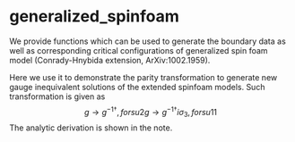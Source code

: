 # generalized_spinfoam

We provide functions which can be used to generate the boundary data as well as corresponding critical configurations of generalized spin foam model (Conrady-Hnybida extension, ArXiv:1002.1959).

Here we use it to demonstrate the parity transformation to generate new gauge inequivalent solutions of the extended spinfoam models. 
Such transformation is given as
$$
g \to g^{-1 \dagger}, for su2
g \to g^{-1 \dagger} i \sigma_3, for su11
$$
The analytic derivation is shown in the note.
